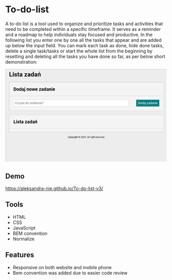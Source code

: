 ﻿# To-do-list
A to-do list is a tool used to organize and prioritize tasks and activities that need to be completed within a specific timeframe. It serves as a reminder and a roadmap to help individuals stay focused and productive.
In the following list you enter one by one all the tasks that appear and are added up below the input field. You can mark each task as done, hide done tasks, delete a single task/tasks or start the whole list from the beginning by resetting and deleting all the tasks you have done so far, as per below short demonstration:

![todolist](images/Animation_Todolist_small.gif)
## Demo
https://aleksandra-nie.github.io/To-do-list-v3/
## Tools
- HTML
- CSS
- JavaScript
- BEM convention
- Normalize
## Features
- Responsive on both website and mobile phone
- Bem convention was added due to easier code review
